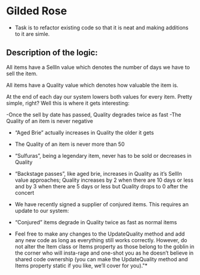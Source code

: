 # Gilded Rose

- Task is to refactor existing code so that it is neat and making additions to it are simle.

## Description of the logic:

All items have a SellIn value which denotes the number of days we have to sell the item. 

All items have a Quality value which denotes how valuable the item is.
 
 At the end of each day our system lowers both values for every item. Pretty simple, right? 
 Well this is where it gets interesting:

-Once the sell by date has passed, Quality degrades twice as fast
-The Quality of an item is never negative
- “Aged Brie” actually increases in Quality the older it gets
- The Quality of an item is never more than 50
-  “Sulfuras”, being a legendary item, never has to be sold or decreases in Quality
- “Backstage passes”, like aged brie, increases in Quality as it’s SellIn value approaches; 
	Quality increases by 2 when there are 10 days or less and by 3 when there are 5 days or less but Quality drops to 0 after the concert
- We have recently signed a supplier of conjured items. This requires an update to our system:

- “Conjured” items degrade in Quality twice as fast as normal items
- Feel free to make any changes to the UpdateQuality method and add any new code as long as everything still works correctly. However, do not alter the Item class or Items property as those belong to the goblin in the corner who will insta-rage and one-shot you as he doesn’t believe in shared code ownership (you can make the UpdateQuality method and Items property static if you like, we’ll cover for you)."*

